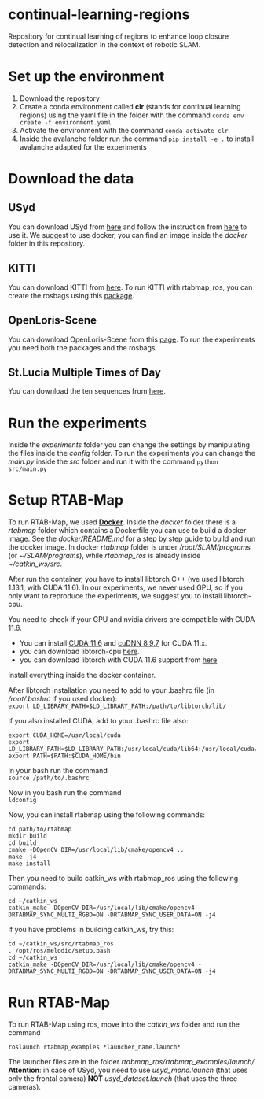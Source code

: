 # continual-learning-regions
Repository for continual learning of regions to enhance loop closure detection and relocalization in the context of robotic SLAM.

# Set up the environment
1. Download the repository
2. Create a conda environment called **clr** (stands for continual learning regions) using the yaml file in the folder with the command `conda env create -f environment.yaml`
3. Activate the environment with the command `conda activate clr`
4. Inside the avalanche folder run the command `pip install -e .` to install avalanche adapted for the experiments

# Download the data
## USyd
You can download USyd from [here](https://ieee-dataport.org/open-access/usyd-campus-dataset) and follow the instruction from [here](https://gitlab.acfr.usyd.edu.au/its/dataset_metapackage) to use it. We suggest to use docker, you can find an image inside the *docker* folder in this repository.  

## KITTI
You can download KITTI from [here](https://www.cvlibs.net/datasets/kitti/eval_odometry.php). To run KITTI with rtabmap_ros, you can create the rosbags using this [package](https://github.com/tomas789/kitti2bag).

## OpenLoris-Scene
You can download OpenLoris-Scene from this [page](https://lifelong-robotic-vision.github.io/dataset/scene.html). To run the experiments you need both the packages and the rosbags.

## St.Lucia Multiple Times of Day
You can download the ten sequences from [here](https://github.com/arrenglover/openfabmap/wiki/Datasets).

# Run the experiments
Inside the *experiments* folder you can change the settings by manipulating the files inside the *config* folder. To run the experiments you can change the *main.py* inside the *src* folder and run it with the command `python src/main.py`

# Setup RTAB-Map
To run RTAB-Map, we used [**Docker**](https://www.docker.com/). Inside the *docker* folder there is a *rtabmap* folder which contains a Dockerfile you can use to build a docker image. See the *docker/README.md* for a step by step guide to build and run the docker image. In docker *rtabmap* folder is under */root/SLAM/programs* (or *~/SLAM/programs*), while *rtabmap_ros* is already inside *~/catkin_ws/src*.

After run the container, you have to install libtorch C++ (we used libtorch 1.13.1, with CUDA 11.6).
In our experiments, we never used GPU, so if you only want to reproduce the experiments, we suggest you to install libtorch-cpu.

You need to check if your GPU and nvidia drivers are compatible with CUDA 11.6.
* You can install [CUDA 11.6](https://developer.nvidia.com/cuda-11-6-0-download-archive?target_os=Linux) and [cuDNN 8.9.7](https://developer.nvidia.com/rdp/cudnn-archive) for CUDA 11.x.
* you can download libtorch-cpu [here](https://download.pytorch.org/libtorch/cpu/libtorch-shared-with-deps-1.13.1%2Bcpu.zip).
* you can download libtorch with CUDA 11.6 support from [here](https://download.pytorch.org/libtorch/cu116/libtorch-shared-with-deps-1.13.1%2Bcu116.zip)

Install everything inside the docker container.

After libtorch installation you need to add to your .bashrc file (in */root/.bashrc* if you used docker): <br/>
`export LD_LIBRARY_PATH=$LD_LIBRARY_PATH:/path/to/libtorch/lib/`

If you also installed CUDA, add to your .bashrc file also:
```
export CUDA_HOME=/usr/local/cuda
export LD_LIBRARY_PATH=$LD_LIBRARY_PATH:/usr/local/cuda/lib64:/usr/local/cuda/extras/CUPTI/lib64
export PATH=$PATH:$CUDA_HOME/bin
```

In your bash run the command <br/>
```source /path/to/.bashrc```

Now in you bash run the command <br/>
```ldconfig```

Now, you can install rtabmap using the following commands:
```
cd path/to/rtabmap
mkdir build
cd build
cmake -DOpenCV_DIR=/usr/local/lib/cmake/opencv4 .. 
make -j4 
make install
```

Then you need to build catkin_ws with rtabmap_ros using the following commands:
```  
cd ~/catkin_ws 
catkin_make -DOpenCV_DIR=/usr/local/lib/cmake/opencv4 -DRTABMAP_SYNC_MULTI_RGBD=ON -DRTABMAP_SYNC_USER_DATA=ON -j4
``` 
If you have problems in building catkin_ws, try this:

```  
cd ~/catkin_ws/src/rtabmap_ros 
. /opt/ros/melodic/setup.bash
cd ~/catkin_ws 
catkin_make -DOpenCV_DIR=/usr/local/lib/cmake/opencv4 -DRTABMAP_SYNC_MULTI_RGBD=ON -DRTABMAP_SYNC_USER_DATA=ON -j4
```

# Run RTAB-Map
To run RTAB-Map using ros, move into the *catkin_ws* folder and run the command 
```
roslaunch rtabmap_examples *launcher_name.launch*
```

The launcher files are in the folder *rtabmap_ros/rtabmap_examples/launch/*
**Attention**: in case of USyd, you need to use *usyd_mono.launch* (that uses only the frontal camera) **NOT** *usyd_dataset.launch* (that uses the three cameras). 

